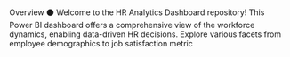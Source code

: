 Overview
⚫ Welcome to the HR Analytics Dashboard repository! This Power BI dashboard offers a comprehensive view of the workforce dynamics, enabling data-driven HR decisions. 
Explore various facets from employee demographics to job satisfaction metric
